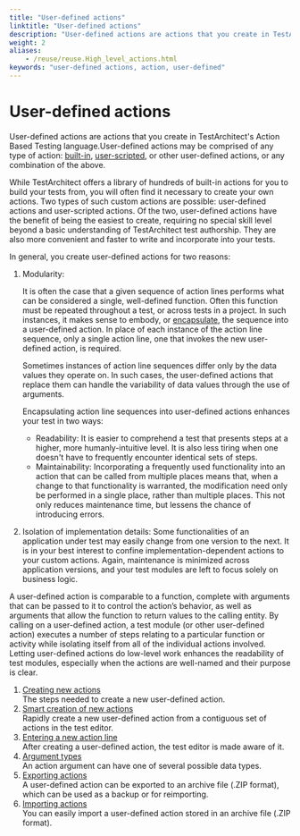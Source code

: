 ```yaml
--- 
title: "User-defined actions"
linktitle: "User-defined actions"
description: "User-defined actions are actions that you create in TestArchitect's Action Based Testing language."
weight: 2
aliases: 
    - /reuse/reuse.High_level_actions.html
keywords: "user-defined actions, action, user-defined"
---
```

# User-defined actions

User-defined actions are actions that you create in TestArchitect's Action Based Testing language.User-defined actions may be comprised of any type of action: [built-in](/automation-guide/action-based-testing-language/built-in-actions/), [user-scripted](/user-guide/support/glossary-of-terms/action-user-scripted), or other user-defined actions, or any combination of the above.

While TestArchitect offers a library of hundreds of built-in actions for you to build your tests from, you will often find it necessary to create your own actions. Two types of such custom actions are possible: user-defined actions and user-scripted actions. Of the two, user-defined actions have the benefit of being the easiest to create, requiring no special skill level beyond a basic understanding of TestArchitect test authorship. They are also more convenient and faster to write and incorporate into your tests.

In general, you create user-defined actions for two reasons:

1.  Modularity:

    It is often the case that a given sequence of action lines performs what can be considered a single, well-defined function. Often this function must be repeated throughout a test, or across tests in a project. In such instances, it makes sense to embody, or [encapsulate](/user-guide/support/glossary-of-terms/action-encapsulationn1eTveA), the sequence into a user-defined action. In place of each instance of the action line sequence, only a single action line, one that invokes the new user-defined action, is required.

    Sometimes instances of action line sequences differ only by the data values they operate on. In such cases, the user-defined actions that replace them can handle the variability of data values through the use of arguments.

    Encapsulating action line sequences into user-defined actions enhances your test in two ways:

    -   Readability: It is easier to comprehend a test that presents steps at a higher, more humanly-intuitive level. It is also less tiring when one doesn't have to frequently encounter identical sets of steps.
    -   Maintainability: Incorporating a frequently used functionality into an action that can be called from multiple places means that, when a change to that functionality is warranted, the modification need only be performed in a single place, rather than multiple places. This not only reduces maintenance time, but lessens the chance of introducing errors.
2.  Isolation of implementation details: Some functionalities of an application under test may easily change from one version to the next. It is in your best interest to confine implementation-dependent actions to your custom actions. Again, maintenance is minimized across application versions, and your test modules are left to focus solely on business logic.

A user-defined action is comparable to a function, complete with arguments that can be passed to it to control the action’s behavior, as well as arguments that allow the function to return values to the calling entity. By calling on a user-defined action, a test module \(or other user-defined action\) executes a number of steps relating to a particular function or activity while isolating itself from all of the individual actions involved. Letting user-defined actions do low-level work enhances the readability of test modules, especially when the actions are well-named and their purpose is clear.

1.  [Creating new actions](/user-guide/actions/user-defined-actions/creating-new-actions)  
The steps needed to create a new user-defined action.
2.  [Smart creation of new actions](/user-guide/actions/user-defined-actions/smart-creation-of-new-actions)  
Rapidly create a new user-defined action from a contiguous set of actions in the test editor.
3.  [Entering a new action line](/user-guide/actions/user-defined-actions/entering-a-new-action-line)  
After creating a user-defined action, the test editor is made aware of it.
4.  [Argument types](/user-guide/actions/user-defined-actions/argument-types/)  
An action argument can have one of several possible data types.
5.  [Exporting actions](/user-guide/actions/user-defined-actions/exporting-actions)  
A user-defined action can be exported to an archive file \(.ZIP format\), which can be used as a backup or for reimporting.
6.  [Importing actions](/user-guide/actions/user-defined-actions/importing-actions)  
You can easily import a user-defined action stored in an archive file \(.ZIP format\).




